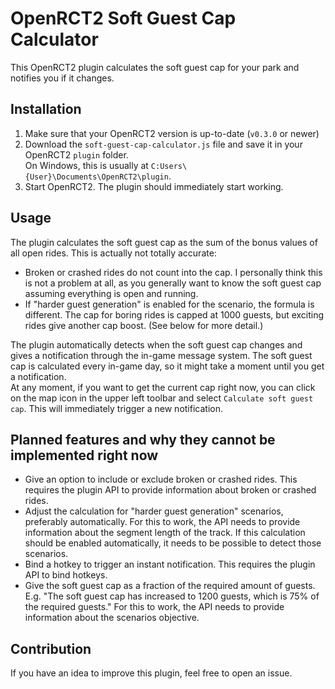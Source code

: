 # OpenRCT2 Soft Guest Cap Calculator

This OpenRCT2 plugin calculates the soft guest cap for your park and notifies you if it changes.

## Installation

1. Make sure that your OpenRCT2 version is up-to-date (`v0.3.0` or newer)
2. Download the `soft-guest-cap-calculator.js` file and save it in your OpenRCT2 `plugin` folder.\
On Windows, this is usually at `C:Users\{User}\Documents\OpenRCT2\plugin`.
3. Start OpenRCT2. The plugin should immediately start working.

## Usage

The plugin calculates the soft guest cap as the sum of the bonus values of all open rides. This is actually not totally accurate:
- Broken or crashed rides do not count into the cap. I personally think this is not a problem at all, as you generally want to know the soft guest cap assuming everything is open and running.
- If "harder guest generation" is enabled for the scenario, the formula is different. The cap for boring rides is capped at 1000 guests, but exciting rides give another cap boost. (See below for more detail.)

The plugin automatically detects when the soft guest cap changes and gives a notification through the in-game message system. The soft guest cap is calculated every in-game day, so it might take a moment until you get a notification.\
At any moment, if you want to get the current cap right now, you can click on the map icon in the upper left toolbar and select `Calculate soft guest cap`. This will immediately trigger a new notification.

## Planned features and why they cannot be implemented right now

- Give an option to include or exclude broken or crashed rides. This requires the plugin API to provide information about broken or crashed rides.
- Adjust the calculation for "harder guest generation" scenarios, preferably automatically. For this to work, the API needs to provide information about the segment length of the track. If this calculation should be enabled automatically, it needs to be possible to detect those scenarios.
- Bind a hotkey to trigger an instant notification. This requires the plugin API to bind hotkeys.
- Give the soft guest cap as a fraction of the required amount of guests. E.g. "The soft guest cap has increased to 1200 guests, which is 75% of the required guests." For this to work, the API needs to provide information about the scenarios objective.

## Contribution
 If you have an idea to improve this plugin, feel free to open an issue.
